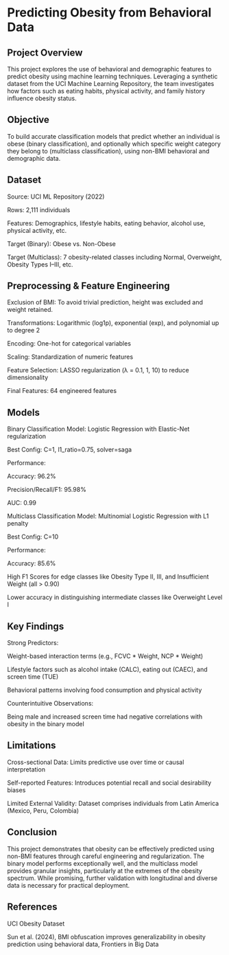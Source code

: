 # Predicting Obesity from Behavioral Data
## Project Overview
This project explores the use of behavioral and demographic features to predict obesity using machine learning techniques. Leveraging a synthetic dataset from the UCI Machine Learning Repository, the team investigates how factors such as eating habits, physical activity, and family history influence obesity status.

## Objective
To build accurate classification models that predict whether an individual is obese (binary classification), and optionally which specific weight category they belong to (multiclass classification), using non-BMI behavioral and demographic data.

## Dataset
Source: UCI ML Repository (2022)

Rows: 2,111 individuals

Features: Demographics, lifestyle habits, eating behavior, alcohol use, physical activity, etc.

Target (Binary): Obese vs. Non-Obese

Target (Multiclass): 7 obesity-related classes including Normal, Overweight, Obesity Types I–III, etc.

## Preprocessing & Feature Engineering
Exclusion of BMI: To avoid trivial prediction, height was excluded and weight retained.

Transformations: Logarithmic (log1p), exponential (exp), and polynomial up to degree 2

Encoding: One-hot for categorical variables

Scaling: Standardization of numeric features

Feature Selection: LASSO regularization (λ = 0.1, 1, 10) to reduce dimensionality

Final Features: 64 engineered features

## Models
Binary Classification
Model: Logistic Regression with Elastic-Net regularization

Best Config: C=1, l1_ratio=0.75, solver=saga

Performance:

Accuracy: 96.2%

Precision/Recall/F1: 95.98%

AUC: 0.99

Multiclass Classification
Model: Multinomial Logistic Regression with L1 penalty

Best Config: C=10

Performance:

Accuracy: 85.6%

High F1 Scores for edge classes like Obesity Type II, III, and Insufficient Weight (all > 0.90)

Lower accuracy in distinguishing intermediate classes like Overweight Level I

## Key Findings
Strong Predictors:

Weight-based interaction terms (e.g., FCVC * Weight, NCP * Weight)

Lifestyle factors such as alcohol intake (CALC), eating out (CAEC), and screen time (TUE)

Behavioral patterns involving food consumption and physical activity

Counterintuitive Observations:

Being male and increased screen time had negative correlations with obesity in the binary model

## Limitations
Cross-sectional Data: Limits predictive use over time or causal interpretation

Self-reported Features: Introduces potential recall and social desirability biases

Limited External Validity: Dataset comprises individuals from Latin America (Mexico, Peru, Colombia)

## Conclusion
This project demonstrates that obesity can be effectively predicted using non-BMI features through careful engineering and regularization. The binary model performs exceptionally well, and the multiclass model provides granular insights, particularly at the extremes of the obesity spectrum. While promising, further validation with longitudinal and diverse data is necessary for practical deployment.

## References
UCI Obesity Dataset

Sun et al. (2024), BMI obfuscation improves generalizability in obesity prediction using behavioral data, Frontiers in Big Data

